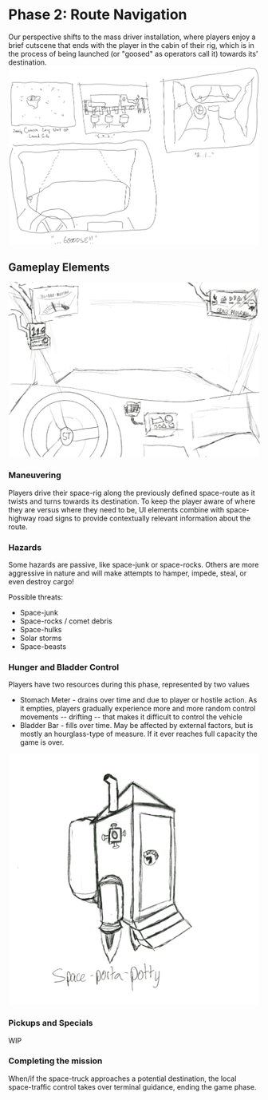 # Phase 2: Route Navigation

Our perspective shifts to the mass driver installation, where players enjoy a brief cutscene that ends with the player in the cabin of their rig, which is in the process of being launched (or "goosed" as operators call it) towards its' destination.
![launch-cutscene-storboard](launch-cutscene-storyboard.png)

## Gameplay Elements

![cabin-view](cabin-ui-concept.jpg)

### Maneuvering

Players drive their space-rig along the previously defined space-route as it twists and turns towards its destination. To keep the player aware of where they are versus where they need to be, UI elements combine with space-highway road signs to provide contextually relevant information about the route.

### Hazards

Some hazards are passive, like space-junk or space-rocks. Others are more aggressive in nature and will make attempts to hamper, impede, steal, or even destroy cargo!

Possible threats:

* Space-junk
* Space-rocks / comet debris
* Space-hulks
* Solar storms
* Space-beasts

### Hunger and Bladder Control

Players have two resources during this phase, represented by two values

* Stomach Meter - drains over time and due to player or hostile action. As it empties, players gradually experience more and more random control movements -- drifting -- that makes it difficult to control the vehicle
* Bladder Bar - fills over time. May be affected by external factors, but is mostly an hourglass-type of measure. If it ever reaches full capacity the game is over.

![space-porta-potty-concept](space-porta-potty-concept.png)

### Pickups and Specials

WIP

### Completing the mission

When/if the space-truck approaches a potential destination, the local space-traffic control takes over terminal guidance, ending the game phase.
